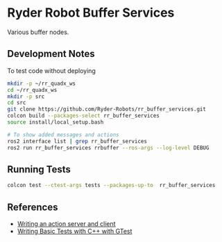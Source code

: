 # Ryder Robot Buffer Services

Various buffer nodes.

## Development Notes

To test code without deploying

```bash
mkdir -p ~/rr_quadx_ws
cd ~/rr_quadx_ws
mkdir -p src
cd src
git clone https://github.com/Ryder-Robots/rr_buffer_services.git
colcon build --packages-select rr_buffer_services
source install/local_setup.bash

# To show added messages and actions
ros2 interface list | grep rr_buffer_services
ros2 run rr_buffer_services rrbuffer --ros-args --log-level DEBUG

```

## Running Tests

```bash
colcon test --ctest-args tests --packages-up-to  rr_buffer_services
```

## References

* [Writing an action server and client](https://docs.ros.org/en/jazzy/Tutorials/Intermediate/Writing-an-Action-Server-Client/Cpp.html#writing-an-action-client)
* [Writing Basic Tests with C++ with GTest](https://docs.ros.org/en/humble/Tutorials/Intermediate/Testing/Cpp.html)
